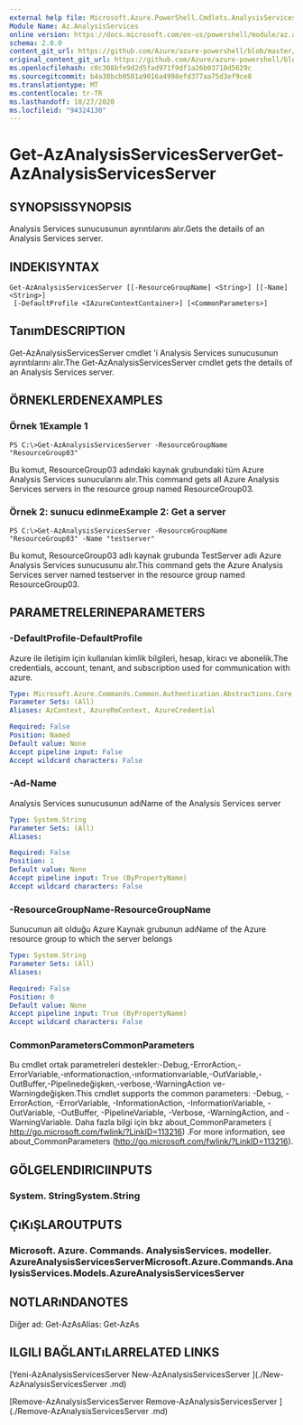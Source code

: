 ```yaml
---
external help file: Microsoft.Azure.PowerShell.Cmdlets.AnalysisServices.dll-Help.xml
Module Name: Az.AnalysisServices
online version: https://docs.microsoft.com/en-us/powershell/module/az.analysisservices/get-azanalysisservicesserver
schema: 2.0.0
content_git_url: https://github.com/Azure/azure-powershell/blob/master/src/AnalysisServices/AnalysisServices/help/Get-AzAnalysisServicesServer.md
original_content_git_url: https://github.com/Azure/azure-powershell/blob/master/src/AnalysisServices/AnalysisServices/help/Get-AzAnalysisServicesServer.md
ms.openlocfilehash: c0c308bfe9d2d5fad971f9df1a26b03710d5629c
ms.sourcegitcommit: b4a38bcb0501a9016a4998efd377aa75d3ef9ce8
ms.translationtype: MT
ms.contentlocale: tr-TR
ms.lasthandoff: 10/27/2020
ms.locfileid: "94324130"
---
```

# <span data-ttu-id="226b3-101">Get-AzAnalysisServicesServer</span><span class="sxs-lookup"><span data-stu-id="226b3-101">Get-AzAnalysisServicesServer</span></span>

## <span data-ttu-id="226b3-102">SYNOPSIS</span><span class="sxs-lookup"><span data-stu-id="226b3-102">SYNOPSIS</span></span>
<span data-ttu-id="226b3-103">Analysis Services sunucusunun ayrıntılarını alır.</span><span class="sxs-lookup"><span data-stu-id="226b3-103">Gets the details of an Analysis Services server.</span></span>

## <span data-ttu-id="226b3-104">INDEKI</span><span class="sxs-lookup"><span data-stu-id="226b3-104">SYNTAX</span></span>

```
Get-AzAnalysisServicesServer [[-ResourceGroupName] <String>] [[-Name] <String>]
 [-DefaultProfile <IAzureContextContainer>] [<CommonParameters>]
```

## <span data-ttu-id="226b3-105">Tanım</span><span class="sxs-lookup"><span data-stu-id="226b3-105">DESCRIPTION</span></span>
<span data-ttu-id="226b3-106">Get-AzAnalysisServicesServer cmdlet 'i Analysis Services sunucusunun ayrıntılarını alır.</span><span class="sxs-lookup"><span data-stu-id="226b3-106">The Get-AzAnalysisServicesServer cmdlet gets the details of an Analysis Services server.</span></span>

## <span data-ttu-id="226b3-107">ÖRNEKLERDEN</span><span class="sxs-lookup"><span data-stu-id="226b3-107">EXAMPLES</span></span>

### <span data-ttu-id="226b3-108">Örnek 1</span><span class="sxs-lookup"><span data-stu-id="226b3-108">Example 1</span></span>
```
PS C:\>Get-AzAnalysisServicesServer -ResourceGroupName "ResourceGroup03"
```

<span data-ttu-id="226b3-109">Bu komut, ResourceGroup03 adındaki kaynak grubundaki tüm Azure Analysis Services sunucularını alır.</span><span class="sxs-lookup"><span data-stu-id="226b3-109">This command gets all Azure Analysis Services servers in the resource group named ResourceGroup03.</span></span>

### <span data-ttu-id="226b3-110">Örnek 2: sunucu edinme</span><span class="sxs-lookup"><span data-stu-id="226b3-110">Example 2: Get a server</span></span>
```
PS C:\>Get-AzAnalysisServicesServer -ResourceGroupName "ResourceGroup03" -Name "testserver"
```

<span data-ttu-id="226b3-111">Bu komut, ResourceGroup03 adlı kaynak grubunda TestServer adlı Azure Analysis Services sunucusunu alır.</span><span class="sxs-lookup"><span data-stu-id="226b3-111">This command gets the Azure Analysis Services server named testserver in the resource group named ResourceGroup03.</span></span>

## <span data-ttu-id="226b3-112">PARAMETRELERINE</span><span class="sxs-lookup"><span data-stu-id="226b3-112">PARAMETERS</span></span>

### <span data-ttu-id="226b3-113">-DefaultProfile</span><span class="sxs-lookup"><span data-stu-id="226b3-113">-DefaultProfile</span></span>
<span data-ttu-id="226b3-114">Azure ile iletişim için kullanılan kimlik bilgileri, hesap, kiracı ve abonelik.</span><span class="sxs-lookup"><span data-stu-id="226b3-114">The credentials, account, tenant, and subscription used for communication with azure.</span></span>

```yaml
Type: Microsoft.Azure.Commands.Common.Authentication.Abstractions.Core.IAzureContextContainer
Parameter Sets: (All)
Aliases: AzContext, AzureRmContext, AzureCredential

Required: False
Position: Named
Default value: None
Accept pipeline input: False
Accept wildcard characters: False
```

### <span data-ttu-id="226b3-115">-Ad</span><span class="sxs-lookup"><span data-stu-id="226b3-115">-Name</span></span>
<span data-ttu-id="226b3-116">Analysis Services sunucusunun adı</span><span class="sxs-lookup"><span data-stu-id="226b3-116">Name of the Analysis Services server</span></span>

```yaml
Type: System.String
Parameter Sets: (All)
Aliases:

Required: False
Position: 1
Default value: None
Accept pipeline input: True (ByPropertyName)
Accept wildcard characters: False
```

### <span data-ttu-id="226b3-117">-ResourceGroupName</span><span class="sxs-lookup"><span data-stu-id="226b3-117">-ResourceGroupName</span></span>
<span data-ttu-id="226b3-118">Sunucunun ait olduğu Azure Kaynak grubunun adı</span><span class="sxs-lookup"><span data-stu-id="226b3-118">Name of the Azure resource group to which the server belongs</span></span>

```yaml
Type: System.String
Parameter Sets: (All)
Aliases:

Required: False
Position: 0
Default value: None
Accept pipeline input: True (ByPropertyName)
Accept wildcard characters: False
```

### <span data-ttu-id="226b3-119">CommonParameters</span><span class="sxs-lookup"><span data-stu-id="226b3-119">CommonParameters</span></span>
<span data-ttu-id="226b3-120">Bu cmdlet ortak parametreleri destekler:-Debug,-ErrorAction,-ErrorVariable,-ınformationaction,-ınformationvariable,-OutVariable,-OutBuffer,-Pipelinedeğişken,-verbose,-WarningAction ve-Warningdeğişken.</span><span class="sxs-lookup"><span data-stu-id="226b3-120">This cmdlet supports the common parameters: -Debug, -ErrorAction, -ErrorVariable, -InformationAction, -InformationVariable, -OutVariable, -OutBuffer, -PipelineVariable, -Verbose, -WarningAction, and -WarningVariable.</span></span> <span data-ttu-id="226b3-121">Daha fazla bilgi için bkz about_CommonParameters ( http://go.microsoft.com/fwlink/?LinkID=113216) .</span><span class="sxs-lookup"><span data-stu-id="226b3-121">For more information, see about_CommonParameters (http://go.microsoft.com/fwlink/?LinkID=113216).</span></span>

## <span data-ttu-id="226b3-122">GÖLGELENDIRICI</span><span class="sxs-lookup"><span data-stu-id="226b3-122">INPUTS</span></span>

### <span data-ttu-id="226b3-123">System. String</span><span class="sxs-lookup"><span data-stu-id="226b3-123">System.String</span></span>

## <span data-ttu-id="226b3-124">ÇıKıŞLAR</span><span class="sxs-lookup"><span data-stu-id="226b3-124">OUTPUTS</span></span>

### <span data-ttu-id="226b3-125">Microsoft. Azure. Commands. AnalysisServices. modeller. AzureAnalysisServicesServer</span><span class="sxs-lookup"><span data-stu-id="226b3-125">Microsoft.Azure.Commands.AnalysisServices.Models.AzureAnalysisServicesServer</span></span>

## <span data-ttu-id="226b3-126">NOTLARıNDA</span><span class="sxs-lookup"><span data-stu-id="226b3-126">NOTES</span></span>
<span data-ttu-id="226b3-127">Diğer ad: Get-AzAs</span><span class="sxs-lookup"><span data-stu-id="226b3-127">Alias: Get-AzAs</span></span>

## <span data-ttu-id="226b3-128">ILGILI BAĞLANTıLAR</span><span class="sxs-lookup"><span data-stu-id="226b3-128">RELATED LINKS</span></span>

[<span data-ttu-id="226b3-129">Yeni-AzAnalysisServicesServer </span><span class="sxs-lookup"><span data-stu-id="226b3-129">New-AzAnalysisServicesServer </span></span>](./New-AzAnalysisServicesServer .md)

[<span data-ttu-id="226b3-130">Remove-AzAnalysisServicesServer </span><span class="sxs-lookup"><span data-stu-id="226b3-130">Remove-AzAnalysisServicesServer </span></span>](./Remove-AzAnalysisServicesServer .md)
